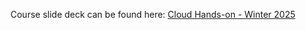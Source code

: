 Course slide deck can be found here: [Cloud Hands-on - Winter 2025](https://docs.google.com/presentation/d/1QXjqXoFZmYeOMWClrQObgfo85isijnF1TO3KG7GjFKU/edit#slide=id.p)


  
  
  
